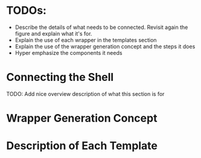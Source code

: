 # TODOs:
- Describe the details of what needs to be connected. Revisit again the figure and explain what it's for.
- Explain the use of each wrapper in the templates section
- Explain the use of the wrapper generation concept and the steps it does
- Hyper emphasize the components it needs


# Connecting the Shell

TODO: Add nice overview description of what this section is for

# Wrapper Generation Concept


# Description of Each Template
